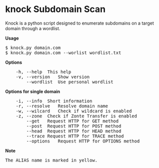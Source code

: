 knock Subdomain Scan
====================

Knock is a python script designed to enumerate subdomains on a target domain through a wordlist.

**Usage**

<pre>
$ knock.py domain.com
$ knock.py domain.com --worlist wordlist.txt
</pre>

**Options**

<pre>
	-h, --help	This help
	-v, --version	Show version
	    --wordlist	Use personal wordlist
</pre>

**Options for single domain**

<pre>
	-i, --info	Short information
	-r, --resolve	Resolve domain name
	-w, --wilcard	Check if wildcard is enabled
	-z, --zone	Check if Zonte Transfer is enabled
	    --get	Request HTTP for GET method
	    --post	Request HTTP for POST method
	    --head	Request HTTP for HEAD method
	    --trace	Request HTTP for TRACE method
	    --options	Request HTTP for OPTIONS method
</pre>

**Note**

<pre>
The ALIAS name is marked in yellow.
</pre>
